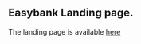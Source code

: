 ## Easybank Landing page.

The landing page is available [here](https://katongole-isaac.github.io/easybank/ "Easybank landing page")
